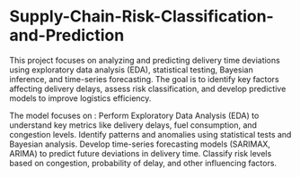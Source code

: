 # Supply-Chain-Risk-Classification-and-Prediction
This project focuses on analyzing and predicting delivery time deviations using exploratory data analysis (EDA), statistical testing, Bayesian inference, and time-series forecasting. The goal is to identify key factors affecting delivery delays, assess risk classification, and develop predictive models to improve logistics efficiency.

The model focuses on :
Perform Exploratory Data Analysis (EDA) to understand key metrics like delivery delays, fuel consumption, and congestion levels.
Identify patterns and anomalies using statistical tests and Bayesian analysis.
Develop time-series forecasting models (SARIMAX, ARIMA) to predict future deviations in delivery time.
Classify risk levels based on congestion, probability of delay, and other influencing factors.
